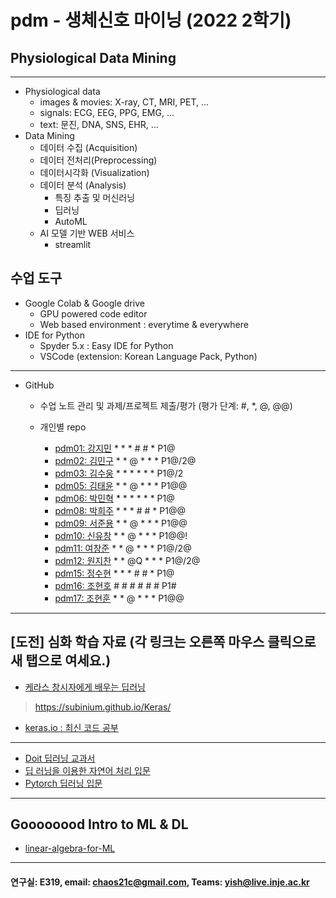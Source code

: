 # pdm - 생체신호 마이닝 (2022 2학기)
## Physiological Data Mining
---
* Physiological data
  - images & movies: X-ray, CT, MRI, PET, ...
  - signals: ECG, EEG, PPG, EMG, ...
  - text: 문진, DNA, SNS, EHR, ...
* Data Mining
  - 데이터 수집 (Acquisition)
  - 데이터 전처리(Preprocessing)
  - 데이터시각화 (Visualization)
  - 데이터 분석 (Analysis)
    * 특징 추출 및 머신러닝
    * 딥러닝
    * AutoML
  - AI 모델 기반 WEB 서비스
    * streamlit
    
## 수업 도구
* Google Colab & Google drive
  - GPU powered code editor
  - Web based environment : everytime & everywhere
* IDE for Python
  - Spyder 5.x : Easy IDE for Python
  - VSCode (extension: Korean Language Pack, Python)
---
* GitHub
  - 수업 노트 관리 및 과제/프로젝트 제출/평가 (평가 단계: #, *, @, @@)
  
  - 개인별 repo  
    * [pdm01: 강지민](https://github.com/rkdwlals37/pdm01) * * * # # * P1@
    * [pdm02: 김민구](https://github.com/alsrn36533/pdm02) * * @ * * * P1@/2@
    * [pdm03: 김수웅](https://github.com/rlatndnd9804/pdm03) * * * * * * P1@/2
    * [pdm05: 김태윤](https://github.com/kimtaeyoon1/pdm05) * * @ * * * P1@@
    * [pdm06: 박민혁](https://github.com/minhyeokpark/pdm06) * * * * * * P1@
    * [pdm08: 박희주](https://github.com/suyangegrong/pdm08) * * * # # * P1@@
    * [pdm09: 서준용](https://github.com/joi0804/pdm09) * * @ * * * P1@@
    * [pdm10: 신유창](https://github.com/pdm10/pdm10) * * @ * * * P1@@!
    * [pdm11: 여창준](https://github.com/dpfpsel0622/pdm11) * * @ * * * P1@/2@
    * [pdm12: 원지찬](https://github.com/dnjswlcks67/pdm12) * * @Q * * * P1@/2@
    * [pdm15: 정수현](https://github.com/jungsh210/pbm15) * * * # # * P1@
    * [pdm16: 조현호]() # # # # # # P1#
    * [pdm17: 조현훈](https://github.com/pdm17/pdm17) * * @ * * * P1@@

---
 
 ## [도전] 심화 학습 자료 (각 링크는 오른쪽 마우스 클릭으로 새 탭으로 여세요.)

 - [케라스 창시자에게 배우는 딥러닝](https://github.com/rickiepark/deep-learning-with-python-notebooks) 
 > https://subinium.github.io/Keras/
 - [keras.io : 최신 코드 공부](https://keras.io)
 ---
 - [Doit 딥러닝 교과서](http://easyspub.co.kr/20_Menu/BookView/472/PUB) 
 - [딥 러닝을 이용한 자연어 처리 입문](https://wikidocs.net/book/2155)
 - [Pytorch 딥러닝 입문](https://github.com/Justin-A/DeepLearning101)  
 ---
 ## Goooooood Intro to ML & DL
 - [linear-algebra-for-ML](https://www.freecodecamp.org/news/how-machine-learning-leverages-linear-algebra-to-optimize-model-trainingwhy-you-should-learn-the-fundamentals-of-linear-algebra/)
 ---
 
  #### 연구실: E319, email: chaos21c@gmail.com, Teams: yish@live.inje.ac.kr
 
